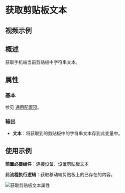 # 获取剪贴板文本

## 视频示例

## 概述

获取手机端当前剪贴板中字符串文本。

## 属性

### 基本

参见 [通用配置项](../Appendix/CommonConfigurationItems.md)。

### 输出

- **文本**：将获取到的剪贴板中的字符串文本存到此变量中。

## 使用示例

**前置必要组件**：[连接设备](../PhoneAutomation/MobileConnect.md)、[设置剪贴板文本](../PhoneAutomation/MobileSetClipboardText.md)

**此流程执行逻辑**：获取移动端剪贴板上的已存在的内容。

![获取剪贴板文本属性](https://docimages.blob.core.chinacloudapi.cn/images/Activities/getclipboardtext20210319.png)
